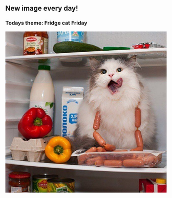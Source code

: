 ## New image every day!
### Todays theme: Fridge cat Friday
![regex](images/fridge-cat/sdfcxfdf.jpg)

